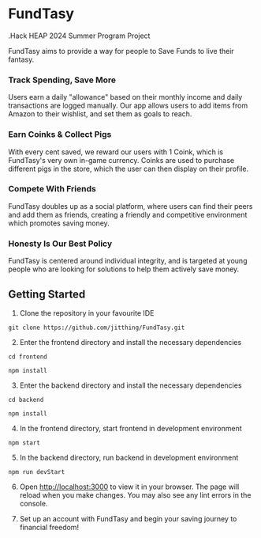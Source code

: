 # FundTasy
.Hack HEAP 2024 Summer Program Project

FundTasy aims to provide a way for people to Save Funds to live their fantasy.

### Track Spending, Save More

Users earn a daily "allowance" based on their monthly income and daily transactions are logged manually.
Our app allows users to add items from Amazon to their wishlist, and set them as goals to reach.

### Earn Coinks & Collect Pigs

With every cent saved, we reward our users with 1 Coink, which is FundTasy's very own in-game currency. Coinks are used to purchase different pigs in the store, which the user can then display on their profile.

### Compete With Friends
FundTasy doubles up as a social platform, where users can find their peers and add them as friends, creating a friendly and competitive environment which promotes saving money.

### Honesty Is Our Best Policy
FundTasy is centered around individual integrity, and is targeted at young people who are looking for solutions to help them actively save money.



## Getting Started

1. Clone the repository in your favourite IDE

```
git clone https://github.com/jitthing/FundTasy.git
```

2. Enter the frontend directory and install the necessary dependencies

```
cd frontend
```
```
npm install
```

3. Enter the backend directory and install the necessary dependencies

```
cd backend
```
```
npm install
```

4. In the frontend directory, start frontend in development environment

```
npm start
```

5. In the backend directory, run backend in development environment

```
npm run devStart
```

6. Open [http://localhost:3000](http://localhost:3000) to view it in your browser. 
The page will reload when you make changes.
You may also see any lint errors in the console.

7. Set up an account with FundTasy and begin your saving journey to financial freedom!

